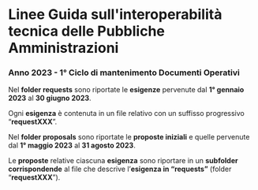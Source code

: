 
# Linee Guida sull'interoperabilità tecnica delle Pubbliche Amministrazioni 

### Anno 2023 - 1° Ciclo di mantenimento Documenti Operativi

Nel **folder requests** sono riportate le **esigenze** pervenute dal **1° gennaio 2023** al **30 giugno 2023**. 

Ogni **esigenza** è contenuta in un file relativo con un suffisso progressivo “**requestXXX**”.

Nel **folder proposals**  sono riportate le **proposte iniziali**  e quelle pervenute dal **1° maggio 2023** al  **31 agosto 2023**.

Le **proposte** relative ciascuna **esigenza** sono riportare in un **subfolder** **corrispondende** al file che descrive l’**esigenza in “requests”** (folder “**requestXXX**”).
